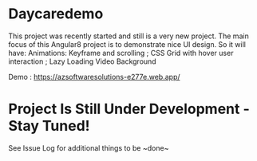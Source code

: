 # Daycaredemo

This project was recently started and still is a very new project. 
The main focus of this Angular8 project is to demonstrate nice UI design. So it will have:
Animations: Keyframe and scrolling ; CSS Grid with hover user interaction ; Lazy Loading Video Background

Demo : https://azsoftwaresolutions-e277e.web.app/


# Project Is Still Under Development - Stay Tuned!

See Issue Log for additional things to be ~done~
